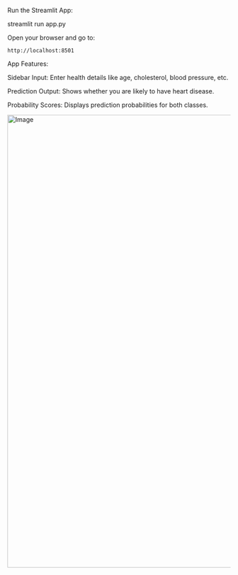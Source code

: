 Run the Streamlit App:


  streamlit run app.py
  
  Open your browser and go to:
  
    http://localhost:8501
    

App Features:

  Sidebar Input: Enter health details like age, cholesterol, blood pressure, etc.
  
  Prediction Output: Shows whether you are likely to have heart disease.
  
  Probability Scores: Displays prediction probabilities for both classes.

  <img width="1925" height="1023" alt="Image" src="https://github.com/user-attachments/assets/e2f6bac0-6f92-4324-8ed8-5380dc11127d" />
  

